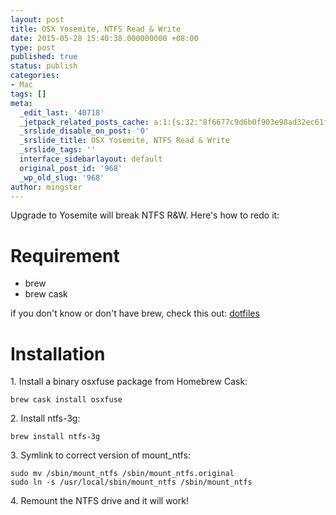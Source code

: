 ```yaml
---
layout: post
title: OSX Yosemite, NTFS Read & Write
date: 2015-05-28 15:40:38.000000000 +08:00
type: post
published: true
status: publish
categories:
- Mac
tags: []
meta:
  _edit_last: '40718'
  _jetpack_related_posts_cache: a:1:{s:32:"8f6677c9d6b0f903e98ad32ec61f8deb";a:2:{s:7:"expires";i:1455913280;s:7:"payload";a:3:{i:0;a:1:{s:2:"id";i:974;}i:1;a:1:{s:2:"id";i:563;}i:2;a:1:{s:2:"id";i:246;}}}}
  _srslide_disable_on_post: '0'
  _srslide_title: OSX Yosemite, NTFS Read & Write
  _srslide_tags: ''
  interface_sidebarlayout: default
  original_post_id: '968'
  _wp_old_slug: '968'
author: mingster
---
```

<p>Upgrade to Yosemite will break NTFS R&amp;W. Here's how to redo it:</p>
<h1>Requirement</h1>
<ul>
<li>brew</li>
<li>brew cask</li>
</ul>
<p>if you don't know or don't have brew, check this out: <a href="https://github.com/mingster/dotfiles" target="_blank">dotfiles</a></p>
<h1>Installation</h1>
<p>1. Install a binary osxfuse package from Homebrew Cask:</p>
<pre><code>brew cask install osxfuse</code></pre>
<p>2. Install ntfs-3g:</p>
<pre><code>brew install ntfs-3g</code></pre>
<p>3. Symlink to correct version of mount_ntfs:</p>
<pre><code>sudo mv /sbin/mount_ntfs /sbin/mount_ntfs.original
sudo ln -s /usr/local/sbin/mount_ntfs /sbin/mount_ntfs
</code></pre>
<p>4. Remount the NTFS drive and it will work!</p>

